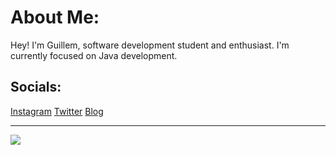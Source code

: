 # About Me:
Hey! I'm Guillem, software development student and enthusiast. I'm currently focused on Java development.

## Socials:
[Instagram](https://instagram.com/guillemmv) 
[Twitter](https://twitter.com/guillemmv) 
[Blog](https://guillemmv.github.io)

---
[![](https://visitcount.itsvg.in/api?id=guillemmv&icon=0&color=6)](https://visitcount.itsvg.in)
